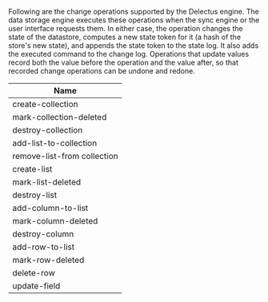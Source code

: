 
Following are the change operations supported by the Delectus
engine. The data storage engine executes these operations when the
sync engine or the user interface requests them. In either case, the
operation changes the state of the datastore, computes a new state
token for it (a hash of the store's new state), and appends the state
token to the state log. It also adds the executed command to the
change log. Operations that update values record both the value before
the operation and the value after, so that recorded change operations
can be undone and redone.

| Name                        |
|-----------------------------|
| create-collection           |
| mark-collection-deleted     |
| destroy-collection          |
| add-list-to-collection      |
| remove-list-from collection |
| create-list                 |
| mark-list-deleted           |
| destroy-list                |
| add-column-to-list          |
| mark-column-deleted         |
| destroy-column              |
| add-row-to-list             |
| mark-row-deleted            |
| delete-row                  |
| update-field                |
